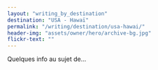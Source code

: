 ```yaml
---
layout: "writing_by_destination"
destination: "USA - Hawaï"
permalink: "/writing/destination/usa-hawai/"
header-img: "assets/owner/hero/archive-bg.jpg"
flickr-text: ""
---
```


Quelques info au sujet de...